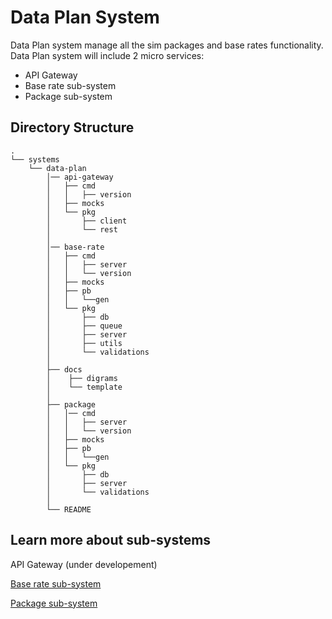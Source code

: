 # Data Plan System

Data Plan system manage all the sim packages and base rates functionality. Data Plan system will include 2 micro services:

- API Gateway
- Base rate sub-system
- Package sub-system

## Directory Structure

    .
    └── systems
        └── data-plan
            │── api-gateway
            │   ├── cmd
            │   │   ├── version
            │   ├── mocks
            │   └── pkg
            │       ├── client
            │       └── rest
            │
            │── base-rate
            │   ├── cmd
            │   │   ├── server
            │   │   └── version
            │   ├── mocks
            │   ├── pb
            │   │   └──gen
            │   └── pkg
            │       ├── db
            │       ├── queue
            │       ├── server
            │       ├── utils
            │       └── validations
            │
            ├── docs
            │    ├── digrams
            │    └── template
            │
            ├── package
            │   │── cmd
            │   │   ├── server
            │   │   └── version
            │   ├── mocks
            │   ├── pb
            │   │   └──gen
            │   └── pkg
            │       ├── db
            │       ├── server
            │       └── validations
            │
            └── README

## Learn more about sub-systems

API Gateway (under developement)

[Base rate sub-system](https://github.com/ukama/ukama/tree/main/systems/data-plan/base-rate)

[Package sub-system](https://github.com/ukama/ukama/tree/main/systems/data-plan/packge)
